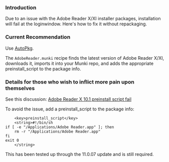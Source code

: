 ### Introduction

Due to an issue with the Adobe Reader X/XI installer packages, installation will fail at the loginwindow. Here's how to fix it without repackaging.

### Current Recommendation

Use [AutoPkg](https://autopkg.github.io/autopkg/).

The `AdobeReader.munki` recipe finds the latest version of Adobe Reader X/XI, downloads it, imports it into your Munki repo, and adds the appropriate preinstall_script to the package info.

### Details for those who wish to inflict more pain upon themselves

See this discussion: [Adobe Reader X 10.1 preinstall script fail](https://groups.google.com/group/munki-dev/browse_thread/thread/9bb8bd205620b3be/74e1bd25f4b6d04c?lnk=gst&q=Adobe+Reader+X#74e1bd25f4b6d04c)

To avoid the issue, add a preinstall_script to the package info:

    	<key>preinstall_script</key>
    	<string>#!/bin/sh
    if [ -e "/Applications/Adobe Reader.app" ]; then
    	rm -r "/Applications/Adobe Reader.app"
    fi
    exit 0
    	</string>

This has been tested up through the 11.0.07 update and is still required.